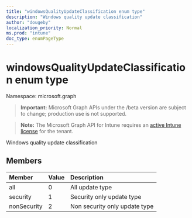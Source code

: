 ```yaml
---
title: "windowsQualityUpdateClassification enum type"
description: "Windows quality update classification"
author: "dougeby"
localization_priority: Normal
ms.prod: "intune"
doc_type: enumPageType
---
```


# windowsQualityUpdateClassification enum type

Namespace: microsoft.graph

> **Important:** Microsoft Graph APIs under the /beta version are subject to change; production use is not supported.

> **Note:** The Microsoft Graph API for Intune requires an [active Intune license](https://go.microsoft.com/fwlink/?linkid=839381) for the tenant.

Windows quality update classification

## Members
|Member|Value|Description|
|:---|:---|:---|
|all|0|All update type|
|security|1|Security only update type|
|nonSecurity|2|Non security only update type|




